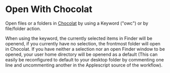 Open With Chocolat
===
Open files or a folders in [Chocolat](http://www.chocolatapp.com) by using a Keyword ("owc") or by file/folder action.

When using the keyword, the currently selected items in Finder will be openend, if you currently have no selection, the frontmost folder will open in Chocolat. If you have neither a selection nor an open Finder window to be opened, your user home directory will be openend as a default (This can easily be reconfigured to default to your desktop folder by commenting one line and uncommenting another in the Applescript source of the workflow).
